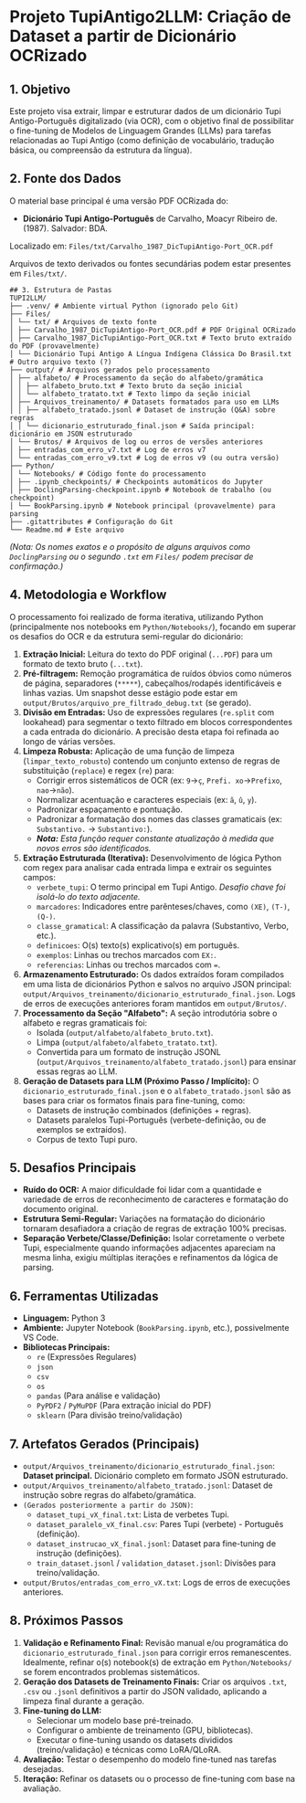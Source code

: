 # Projeto TupiAntigo2LLM: Criação de Dataset a partir de Dicionário OCRizado

## 1. Objetivo

Este projeto visa extrair, limpar e estruturar dados de um dicionário Tupi Antigo-Português digitalizado (via OCR), com o objetivo final de possibilitar o fine-tuning de Modelos de Linguagem Grandes (LLMs) para tarefas relacionadas ao Tupi Antigo (como definição de vocabulário, tradução básica, ou compreensão da estrutura da língua).

## 2. Fonte dos Dados

O material base principal é uma versão PDF OCRizada do:

*   **Dicionário Tupi Antigo-Português** de Carvalho, Moacyr Ribeiro de. (1987). Salvador: BDA.

Localizado em: `Files/txt/Carvalho_1987_DicTupiAntigo-Port_OCR.pdf`

Arquivos de texto derivados ou fontes secundárias podem estar presentes em `Files/txt/`.
```
## 3. Estrutura de Pastas
TUPI2LLM/
├── .venv/ # Ambiente virtual Python (ignorado pelo Git)
├── Files/
│ └── txt/ # Arquivos de texto fonte
│ ├── Carvalho_1987_DicTupiAntigo-Port_OCR.pdf # PDF Original OCRizado
│ ├── Carvalho_1987_DicTupiAntigo-Port_OCR.txt # Texto bruto extraído do PDF (provavelmente)
│ └── Dicionário Tupi Antigo A Língua Indígena Clássica Do Brasil.txt # Outro arquivo texto (?)
├── output/ # Arquivos gerados pelo processamento
│ ├── alfabeto/ # Processamento da seção do alfabeto/gramática
│ │ ├── alfabeto_bruto.txt # Texto bruto da seção inicial
│ │ └── alfabeto_tratato.txt # Texto limpo da seção inicial
│ ├── Arquivos_treinamento/ # Datasets formatados para uso em LLMs
│ │ ├── alfabeto_tratado.jsonl # Dataset de instrução (Q&A) sobre regras
│ │ └── dicionario_estruturado_final.json # Saída principal: dicionário em JSON estruturado
│ └── Brutos/ # Arquivos de log ou erros de versões anteriores
│ ├── entradas_com_erro_v7.txt # Log de erros v7
│ └── entradas_com_erro_v9.txt # Log de erros v9 (ou outra versão)
├── Python/
│ └── Notebooks/ # Código fonte do processamento
│ ├── .ipynb_checkpoints/ # Checkpoints automáticos do Jupyter
│ ├── DoclingParsing-checkpoint.ipynb # Notebook de trabalho (ou checkpoint)
│ └── BookParsing.ipynb # Notebook principal (provavelmente) para parsing
├── .gitattributes # Configuração do Git
└── Readme.md # Este arquivo
```
*(Nota: Os nomes exatos e o propósito de alguns arquivos como `DoclingParsing` ou o segundo `.txt` em `Files/` podem precisar de confirmação.)*

## 4. Metodologia e Workflow

O processamento foi realizado de forma iterativa, utilizando Python (principalmente nos notebooks em `Python/Notebooks/`), focando em superar os desafios do OCR e da estrutura semi-regular do dicionário:

1.  **Extração Inicial:** Leitura do texto do PDF original (`...PDF`) para um formato de texto bruto (`...txt`).
2.  **Pré-filtragem:** Remoção programática de ruídos óbvios como números de página, separadores (`*****`), cabeçalhos/rodapés identificáveis e linhas vazias. Um snapshot desse estágio pode estar em `output/Brutos/arquivo_pre_filtrado_debug.txt` (se gerado).
3.  **Divisão em Entradas:** Uso de expressões regulares (`re.split` com lookahead) para segmentar o texto filtrado em blocos correspondentes a cada entrada do dicionário. A precisão desta etapa foi refinada ao longo de várias versões.
4.  **Limpeza Robusta:** Aplicação de uma função de limpeza (`limpar_texto_robusto`) contendo um conjunto extenso de regras de substituição (`replace`) e regex (`re`) para:
    *   Corrigir erros sistemáticos de OCR (ex: `9`->`ç`, `Prefi. xo`->`Prefixo`, `nao`->`não`).
    *   Normalizar acentuação e caracteres especiais (ex: `ã`, `û`, `y`).
    *   Padronizar espaçamento e pontuação.
    *   Padronizar a formatação dos nomes das classes gramaticais (ex: `Substantivo.` -> `Substantivo:`).
    *   ***Nota:*** *Esta função requer constante atualização à medida que novos erros são identificados.*
5.  **Extração Estruturada (Iterativa):** Desenvolvimento de lógica Python com regex para analisar cada entrada limpa e extrair os seguintes campos:
    *   `verbete_tupi`: O termo principal em Tupi Antigo. *Desafio chave foi isolá-lo do texto adjacente.*
    *   `marcadores`: Indicadores entre parênteses/chaves, como `(XE)`, `(T-)`, `(Q-)`.
    *   `classe_gramatical`: A classificação da palavra (Substantivo, Verbo, etc.).
    *   `definicoes`: O(s) texto(s) explicativo(s) em português.
    *   `exemplos`: Linhas ou trechos marcados com `EX:`.
    *   `referencias`: Linhas ou trechos marcados com `=`.
6.  **Armazenamento Estruturado:** Os dados extraídos foram compilados em uma lista de dicionários Python e salvos no arquivo JSON principal: `output/Arquivos_treinamento/dicionario_estruturado_final.json`. Logs de erros de execuções anteriores foram mantidos em `output/Brutos/`.
7.  **Processamento da Seção "Alfabeto":** A seção introdutória sobre o alfabeto e regras gramaticais foi:
    *   Isolada (`output/alfabeto/alfabeto_bruto.txt`).
    *   Limpa (`output/alfabeto/alfabeto_tratato.txt`).
    *   Convertida para um formato de instrução JSONL (`output/Arquivos_treinamento/alfabeto_tratado.jsonl`) para ensinar essas regras ao LLM.
8.  **Geração de Datasets para LLM (Próximo Passo / Implícito):** O `dicionario_estruturado_final.json` e o `alfabeto_tratado.jsonl` são as bases para criar os formatos finais para fine-tuning, como:
    *   Datasets de instrução combinados (definições + regras).
    *   Datasets paralelos Tupi-Português (verbete-definição, ou de exemplos se extraídos).
    *   Corpus de texto Tupi puro.

## 5. Desafios Principais

*   **Ruído do OCR:** A maior dificuldade foi lidar com a quantidade e variedade de erros de reconhecimento de caracteres e formatação do documento original.
*   **Estrutura Semi-Regular:** Variações na formatação do dicionário tornaram desafiadora a criação de regras de extração 100% precisas.
*   **Separação Verbete/Classe/Definição:** Isolar corretamente o verbete Tupi, especialmente quando informações adjacentes apareciam na mesma linha, exigiu múltiplas iterações e refinamentos da lógica de parsing.

## 6. Ferramentas Utilizadas

*   **Linguagem:** Python 3
*   **Ambiente:** Jupyter Notebook (`BookParsing.ipynb`, etc.), possivelmente VS Code.
*   **Bibliotecas Principais:**
    *   `re` (Expressões Regulares)
    *   `json`
    *   `csv`
    *   `os`
    *   `pandas` (Para análise e validação)
    *   `PyPDF2` / `PyMuPDF` (Para extração inicial do PDF)
    *   `sklearn` (Para divisão treino/validação)

## 7. Artefatos Gerados (Principais)

*   `output/Arquivos_treinamento/dicionario_estruturado_final.json`: **Dataset principal.** Dicionário completo em formato JSON estruturado.
*   `output/Arquivos_treinamento/alfabeto_tratado.jsonl`: Dataset de instrução sobre regras do alfabeto/gramática.
*   `(Gerados posteriormente a partir do JSON)`:
    *   `dataset_tupi_vX_final.txt`: Lista de verbetes Tupi.
    *   `dataset_paralelo_vX_final.csv`: Pares Tupi (verbete) - Português (definição).
    *   `dataset_instrucao_vX_final.jsonl`: Dataset para fine-tuning de instrução (definições).
    *   `train_dataset.jsonl` / `validation_dataset.jsonl`: Divisões para treino/validação.
*   `output/Brutos/entradas_com_erro_vX.txt`: Logs de erros de execuções anteriores.

## 8. Próximos Passos

1.  **Validação e Refinamento Final:** Revisão manual e/ou programática do `dicionario_estruturado_final.json` para corrigir erros remanescentes. Idealmente, refinar o(s) notebook(s) de extração em `Python/Notebooks/` se forem encontrados problemas sistemáticos.
2.  **Geração dos Datasets de Treinamento Finais:** Criar os arquivos `.txt`, `.csv` ou `.jsonl` definitivos a partir do JSON validado, aplicando a limpeza final durante a geração.
3.  **Fine-tuning do LLM:**
    *   Selecionar um modelo base pré-treinado.
    *   Configurar o ambiente de treinamento (GPU, bibliotecas).
    *   Executar o fine-tuning usando os datasets divididos (treino/validação) e técnicas como LoRA/QLoRA.
4.  **Avaliação:** Testar o desempenho do modelo fine-tuned nas tarefas desejadas.
5.  **Iteração:** Refinar os datasets ou o processo de fine-tuning com base na avaliação.